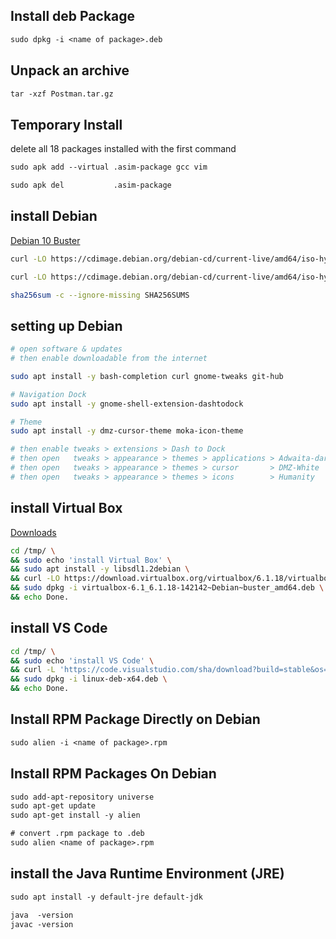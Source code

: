 ## Install deb Package
```txt
sudo dpkg -i <name of package>.deb
```


## Unpack an archive
```txt
tar -xzf Postman.tar.gz 
```


## Temporary Install
delete all 18 packages installed with the first command
```txt
sudo apk add --virtual .asim-package gcc vim

sudo apk del           .asim-package
```


## install Debian
[Debian 10 Buster](https://cdimage.debian.org/debian-cd/current-live/amd64/iso-hybrid/)
```bash
curl -LO https://cdimage.debian.org/debian-cd/current-live/amd64/iso-hybrid/SHA256SUMS

curl -LO https://cdimage.debian.org/debian-cd/current-live/amd64/iso-hybrid/debian-live-10.7.0-amd64-gnome.iso

sha256sum -c --ignore-missing SHA256SUMS
```


## setting up Debian
```bash
# open software & updates
# then enable downloadable from the internet

sudo apt install -y bash-completion curl gnome-tweaks git-hub

# Navigation Dock
sudo apt install -y gnome-shell-extension-dashtodock

# Theme
sudo apt install -y dmz-cursor-theme moka-icon-theme

# then enable tweaks > extensions > Dash to Dock
# then open   tweaks > appearance > themes > applications > Adwaita-dark
# then open   tweaks > appearance > themes > cursor       > DMZ-White
# then open   tweaks > appearance > themes > icons        > Humanity
```


## install Virtual Box
[Downloads](https://www.virtualbox.org/wiki/Linux_Downloads)
```bash
cd /tmp/ \
&& sudo echo 'install Virtual Box' \
&& sudo apt install -y libsdl1.2debian \
&& curl -LO https://download.virtualbox.org/virtualbox/6.1.18/virtualbox-6.1_6.1.18-142142~Debian~buster_amd64.deb \
&& sudo dpkg -i virtualbox-6.1_6.1.18-142142~Debian~buster_amd64.deb \
&& echo Done.
```



## install VS Code
```bash
cd /tmp/ \
&& sudo echo 'install VS Code' \
&& curl -L 'https://code.visualstudio.com/sha/download?build=stable&os=linux-deb-x64' -o /tmp/linux-deb-x64.deb \
&& sudo dpkg -i linux-deb-x64.deb \
&& echo Done.
```




## Install RPM Package Directly on Debian
```txt
sudo alien -i <name of package>.rpm
```


## Install RPM Packages On Debian
```txt
sudo add-apt-repository universe
sudo apt-get update
sudo apt-get install -y alien

# convert .rpm package to .deb
sudo alien <name of package>.rpm
```


## install the Java Runtime Environment (JRE)
```txt
sudo apt install -y default-jre default-jdk

java  -version
javac -version
```
